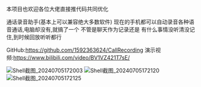 本项目也欢迎各位大佬直接推代码共同优化

通话录音助手(基本上可以兼容绝大多数软件) 
现在的手机都可以自动录音各种语音通话,电脑却没有,就搞了一个 
不管是聊天作为记录还是 有什么事情没听清没记住,到时候回放听听都行

GitHub:https://github.com/1592363624/CallRecording
演示视频:https://www.bilibili.com/video/BV1VZ421T7sE/

![Shell截图_20240705172003](https://github.com/1592363624/CallRecording/assets/50036597/92430d35-328e-4a81-a0dd-2d2391c3b9fa)
![Shell截图_20240705172120](https://github.com/1592363624/CallRecording/assets/50036597/c5a29356-d158-4229-948c-658f4e0b6de5)
![Shell截图_20240705172125](https://github.com/1592363624/CallRecording/assets/50036597/7f77fcb9-4ba1-4c6e-9fb5-43ace2e92c4d)
